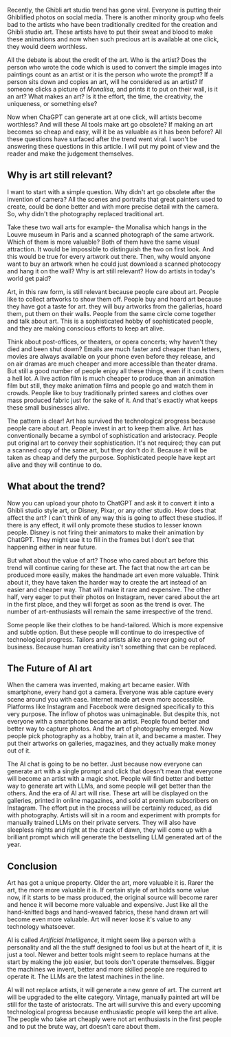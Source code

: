 Recently, the Ghibli art studio trend has gone viral. Everyone is putting their Ghiblified photos on social media. There is another minority group who feels bad to the artists who have been traditionally credited for the creation and Ghibli studio art. These artists have to put their sweat and blood to make these animations  and now when such precious art is available at one click, they would deem worthless. 

 All the debate is about the credit of the art. Who is the artist? Does the person who wrote the code which is used to convert the simple images into paintings count as an artist or it is the person who wrote the prompt? If a person sits down and copies an art, will he considered as an artist? If someone clicks a picture of _Monalisa_, and prints it to put on their wall, is it an art? What makes an art? Is it the effort, the time, the creativity, the uniqueness, or something else? 

Now when ChaGPT can generate art at one click, will artists become worthless? And will these AI tools make art go obsolete? If making an art becomes so cheap and easy, will it be as valuable as it has been before? All these questions have surfaced after the trend went viral. I won't be answering these questions in this article. I will put my point of view and the reader and make the judgement themselves. 
## Why is art still relevant?

I want to start with a simple question. Why didn't art go obsolete after the invention of camera? All the scenes and portraits that great painters used to create, could be done better and with more precise detail with the camera. So, why didn't the photography replaced traditional art.

Take these two wall arts for example- the Monalisa which hangs in the Louvre museum in Paris and a scanned photograph of the same artwork. Which of them is more valuable? Both of them have the same visual attraction. It would be impossible to distinguish the two on first look. And this would be true for every artwork out there. Then,  why would anyone want to buy an artwork when he could just download a scanned photocopy and hang it on the wall? Why is art still relevant? How do artists in today's world get paid? 

Art, in this raw form, is still relevant because people care about art. People like to collect artworks to show them off. People buy and hoard art because they have got a taste for art.  they will buy artworks from the gallerias, hoard them, put them on their walls. People from the same circle come together and talk about art. This is a sophisticated hobby of sophisticated people, and they are making conscious efforts to keep art alive. 

Think about post-offices, or theaters, or opera concerts; why haven't they died and been shut down? Emails are much faster and cheaper than letters, movies are always available on your phone even before they release, and on air dramas are much cheaper and more accessible than theater drama. But still a good number of people enjoy all these things, even if it costs them a hell lot. A live action film is much cheaper to produce than an animation film but still, they make animation films and people go and watch them in crowds. People like to buy traditionally printed sarees and clothes over mass produced fabric just for the sake of it. And that's exactly what keeps these small businesses alive. 

The pattern is clear! Art has survived the technological progress because people care about art. People invest in art to keep them alive. Art has conventionally became a symbol of sophistication and aristocracy. People put original art to convey their sophistication. It's not required; they can put a scanned copy of the same art, but they don't do it. Because it will be taken as cheap and defy the purpose. Sophisticated people have kept art alive and they will continue to do. 
## What about the trend?

Now you can upload your photo to ChatGPT and ask it to convert it into a Ghibli studio style art, or Disney, Pixar, or any other studio. How does that affect the art? I can't think of any way this is going to affect these studios. If there is any effect, it will only promote these studios to lesser known people. Disney is not firing their animators to make their animation by ChatGPT. They might use it to fill in the frames but I don't see that happening either in near future. 

But what about the value of art? Those who cared about art before this trend will continue caring for these art. The fact that now the art can be produced more easily, makes the handmade art even more valuable. Think about it, they have taken the harder way to create the art instead of an easier and cheaper way. That will make it rare and expensive. The other half, very eager to put their photos on Instagram, never cared about the art in the first place, and they will forget as soon as the trend is over. The number of art-enthusiasts will remain the same irrespective of the trend. 

Some people like their clothes to be hand-tailored. Which is more expensive and subtle option. But these people will continue to do irrespective of technological progress. Tailors and artists alike are never going out of business. Because human creativity isn't something that can be replaced. 
## The Future of AI art 

When the camera was invented, making art became easier. With smartphone, every hand got a camera. Everyone was able capture every scene around you with ease. Internet made art even more accessible. Platforms like Instagram and Facebook were designed specifically to this very purpose. The inflow of photos was unimaginable. But despite this, not everyone with a smartphone became an artist. People found better and better way to capture photos. And the art of photography emerged. Now people pick photography as a hobby, train at it, and became a master. They put their artworks on galleries, magazines, and they actually make money out of it. 

The AI chat is going to be no better. Just because now everyone can generate art with a single prompt and click that doesn't mean that everyone will become an artist with a magic shot. People will find better and better way to generate art with LLMs, and some people will get better than the others. And the era of AI art will rise. These art will be displayed on the galleries, printed in online magazines, and sold at premium subscribers on Instagram. The effort put in the process will be certainly reduced, as did with photography. Artists will sit in a room and experiment with prompts for manually trained LLMs on their private servers. They will also have sleepless nights and right at the crack of dawn, they will come up with a brilliant prompt which will generate the bestselling LLM generated art of the year. 

## Conclusion

Art has got a unique property. Older the art, more valuable it is. Rarer the art, the more more valuable it is. If certain style of art holds some value now, if it starts to be mass produced, the original source will become rarer and hence it will become more valuable and expensive. Just like all the hand-knitted bags and hand-weaved fabrics, these hand drawn art will become even more valuable. Art will never loose it's value to any technology whatsoever. 

AI is called _Artificial Intelligence_, it might seem like a person with a personality and all the the stuff designed to fool us but at the heart of it, it is just a tool. Newer and better tools might seem to replace humans at the start by making the job easier, but tools don't operate themselves. Bigger the machines we invent, better and more skilled people are required to operate it. The LLMs are the latest machines in the line. 

AI will not replace artists, it will generate a new genre of art. The current art will be upgraded to the elite category. Vintage, manually painted art will be still for the taste of aristocrats. The art will survive this and every upcoming technological progress because enthusiastic people will keep the art alive. The people who take art cheaply were not art enthusiasts in the first people and to put the brute way, art doesn't care about them. 